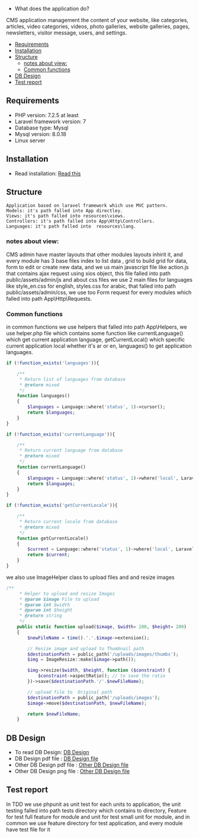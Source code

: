 * What does the application do?

CMS application management the content of your website,
like categories, articles, video categories, videos, photo galleries, 
website galleries, pages, newsletters, visitor message, users, and settings. 

- [Requirements](#requirements)
- [Installation](#installation)
- [Structure](#structure)
  - [notes about view:](#notes-about-view)
  - [Common functions](#common-functions)
- [DB Design](#db-design)
- [Test report](#test-report)

## Requirements 
* PHP version: 7.2.5 at least 
* Laravel framework version: 7
* Database type: Mysql 
* Mysql version: 8.0.18
* Linux server

## Installation

* Read installation: [Read this](installation.md)
  
## Structure

    Application based on laravel framework which use MVC pattern.
    Models: it's path falled into App directley.
    Views: it's path falled into resources\views.
    Controllers: it's path falled into App\Http\Controllers.
    Languages: it's path falled into  resources\lang.
  
### notes about view: 

CMS admin have master layouts that other modules layouts inhirit it,
and every module has 3 base files index to list data , 
grid to build grid for data, form to edit or create new data, 
and we us main javascript file like action.js that contains ajax request using xios object,
this file falled into path public/assets/admin/js
and about css files we use 2 main files for languages like style_en.css for english, styles.css for arabic,
that falled into path public/assets/admin/css,
we use too Form request for every modules which falled into path App\Http\Requests.

### Common functions
in common functions we use helpers that falled into path App\Helpers,
we use helper.php file which contains some function like currentLanguage() which get current application
language, getCurrentLocal() which specific current application local whether it's ar or en, languages() to get application
languages.
```php 
if (!function_exists('languages')){

    /**
     * Return list of languages from database
     * @return mixed
     */
    function languages()
    {
        $languages = Language::where('status', 1)->cursor();
        return $languages;
    }
}

if (!function_exists('currentLanguage')){

    /**
     * Return current language from database
     * @return mixed
     */
    function currentLanguage()
    {
        $languages = Language::where('status', 1)->where('local', LaravelLocalization::getCurrentLocale())->first();
        return $languages;
    }
}

if (!function_exists('getCurrentLocale')){

    /**
     * Return current locale from database
     * @return mixed
     */
    function getCurrentLocale()
    {
        $current = Language::where('status', 1)->where('local', LaravelLocalization::getCurrentLocale())->first()->local;
        return $current;
    }
}

```
we also use ImageHelper class to upload files and and resize images
```php 
/**
     * Helper to upload and resize Images
     * @param $image File to upload
     * @param int $width
     * @param int $height
     * @return string
     */
    public static function upload($image, $width= 200, $height= 200)
    {
        $newFileName = time().'.'.$image->extension();

        // Resize image and upload to Thumbnail path
        $destinationPath = public_path('/uploads/images/thumbs');
        $img = ImageResize::make($image->path());

        $img->resize($width, $height, function ($constraint) {
            $constraint->aspectRatio(); // to save the ratio
        })->save($destinationPath.'/'.$newFileName);

        // upload file to  Original path
        $destinationPath = public_path('/uploads/images');
        $image->move($destinationPath, $newFileName);

        return $newFileName;
    }
```

## DB Design 

* To read DB Design: [DB Design](design.md)
* DB Design pdf file : [DB Design file](db_design.pdf)
* Other DB Design pdf file : [Other DB Design file](db_design_1.pdf)
* Other DB Design png file : [Other DB Design file](db_design.png)
   
## Test report
In TDD we use phpunit as unit test for each units to application,
the unit testing falled into path tests directory which contains to directory,
Feature for test full feature for module and unit for test small unit for module,
and in common we use feature directory for test application, and every module have test file for it
